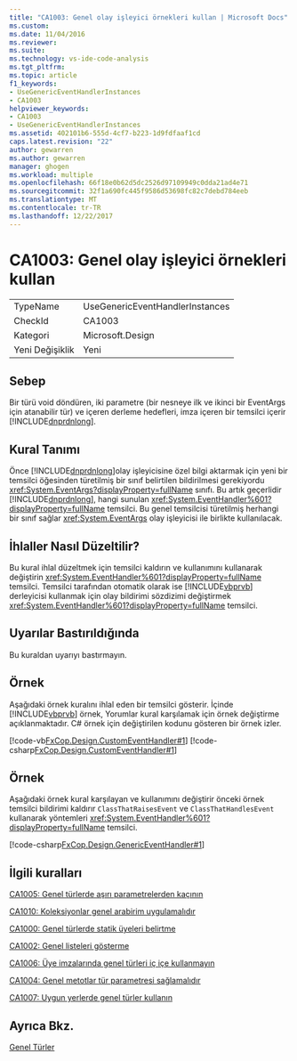 ```yaml
---
title: "CA1003: Genel olay işleyici örnekleri kullan | Microsoft Docs"
ms.custom: 
ms.date: 11/04/2016
ms.reviewer: 
ms.suite: 
ms.technology: vs-ide-code-analysis
ms.tgt_pltfrm: 
ms.topic: article
f1_keywords:
- UseGenericEventHandlerInstances
- CA1003
helpviewer_keywords:
- CA1003
- UseGenericEventHandlerInstances
ms.assetid: 402101b6-555d-4cf7-b223-1d9fdfaaf1cd
caps.latest.revision: "22"
author: gewarren
ms.author: gewarren
manager: ghogen
ms.workload: multiple
ms.openlocfilehash: 66f18e0b62d5dc2526d97109949c0dda21ad4e71
ms.sourcegitcommit: 32f1a690fc445f9586d53698fc82c7debd784eeb
ms.translationtype: MT
ms.contentlocale: tr-TR
ms.lasthandoff: 12/22/2017
---
```

# <a name="ca1003-use-generic-event-handler-instances"></a>CA1003: Genel olay işleyici örnekleri kullan
|||  
|-|-|  
|TypeName|UseGenericEventHandlerInstances|  
|CheckId|CA1003|  
|Kategori|Microsoft.Design|  
|Yeni Değişiklik|Yeni|  
  
## <a name="cause"></a>Sebep  
 Bir türü void döndüren, iki parametre (bir nesneye ilk ve ikinci bir EventArgs için atanabilir tür) ve içeren derleme hedefleri, imza içeren bir temsilci içerir [!INCLUDE[dnprdnlong](../code-quality/includes/dnprdnlong_md.md)].  
  
## <a name="rule-description"></a>Kural Tanımı  
 Önce [!INCLUDE[dnprdnlong](../code-quality/includes/dnprdnlong_md.md)]olay işleyicisine özel bilgi aktarmak için yeni bir temsilci öğesinden türetilmiş bir sınıf belirtilen bildirilmesi gerekiyordu <xref:System.EventArgs?displayProperty=fullName> sınıfı. Bu artık geçerlidir [!INCLUDE[dnprdnlong](../code-quality/includes/dnprdnlong_md.md)], hangi sunulan <xref:System.EventHandler%601?displayProperty=fullName> temsilci. Bu genel temsilcisi türetilmiş herhangi bir sınıf sağlar <xref:System.EventArgs> olay işleyicisi ile birlikte kullanılacak.  
  
## <a name="how-to-fix-violations"></a>İhlaller Nasıl Düzeltilir?  
 Bu kural ihlal düzeltmek için temsilci kaldırın ve kullanımını kullanarak değiştirin <xref:System.EventHandler%601?displayProperty=fullName> temsilci. Temsilci tarafından otomatik olarak ise [!INCLUDE[vbprvb](../code-quality/includes/vbprvb_md.md)] derleyicisi kullanmak için olay bildirimi sözdizimi değiştirmek <xref:System.EventHandler%601?displayProperty=fullName> temsilci.  
  
## <a name="when-to-suppress-warnings"></a>Uyarılar Bastırıldığında  
 Bu kuraldan uyarıyı bastırmayın.  
  
## <a name="example"></a>Örnek  
 Aşağıdaki örnek kuralını ihlal eden bir temsilci gösterir. İçinde [!INCLUDE[vbprvb](../code-quality/includes/vbprvb_md.md)] örnek, Yorumlar kural karşılamak için örnek değiştirme açıklanmaktadır. C# örnek için değiştirilen kodunu gösteren bir örnek izler.  
  
 [!code-vb[FxCop.Design.CustomEventHandler#1](../code-quality/codesnippet/VisualBasic/ca1003-use-generic-event-handler-instances_1.vb)]
 [!code-csharp[FxCop.Design.CustomEventHandler#1](../code-quality/codesnippet/CSharp/ca1003-use-generic-event-handler-instances_1.cs)]  
  
## <a name="example"></a>Örnek  
 Aşağıdaki örnek kural karşılayan ve kullanımını değiştirir önceki örnek temsilci bildirimi kaldırır `ClassThatRaisesEvent` ve `ClassThatHandlesEvent` kullanarak yöntemleri <xref:System.EventHandler%601?displayProperty=fullName> temsilci.  
  
 [!code-csharp[FxCop.Design.GenericEventHandler#1](../code-quality/codesnippet/CSharp/ca1003-use-generic-event-handler-instances_2.cs)]  
  
## <a name="related-rules"></a>İlgili kuralları  
 [CA1005: Genel türlerde aşırı parametrelerden kaçının](../code-quality/ca1005-avoid-excessive-parameters-on-generic-types.md)  
  
 [CA1010: Koleksiyonlar genel arabirim uygulamalıdır](../code-quality/ca1010-collections-should-implement-generic-interface.md)  
  
 [CA1000: Genel türlerde statik üyeleri belirtme](../code-quality/ca1000-do-not-declare-static-members-on-generic-types.md)  
  
 [CA1002: Genel listeleri gösterme](../code-quality/ca1002-do-not-expose-generic-lists.md)  
  
 [CA1006: Üye imzalarında genel türleri iç içe kullanmayın](../code-quality/ca1006-do-not-nest-generic-types-in-member-signatures.md)  
  
 [CA1004: Genel metotlar tür parametresi sağlamalıdır](../code-quality/ca1004-generic-methods-should-provide-type-parameter.md)  
  
 [CA1007: Uygun yerlerde genel türler kullanın](../code-quality/ca1007-use-generics-where-appropriate.md)  
  
## <a name="see-also"></a>Ayrıca Bkz.  
 [Genel Türler](/dotnet/csharp/programming-guide/generics/index)